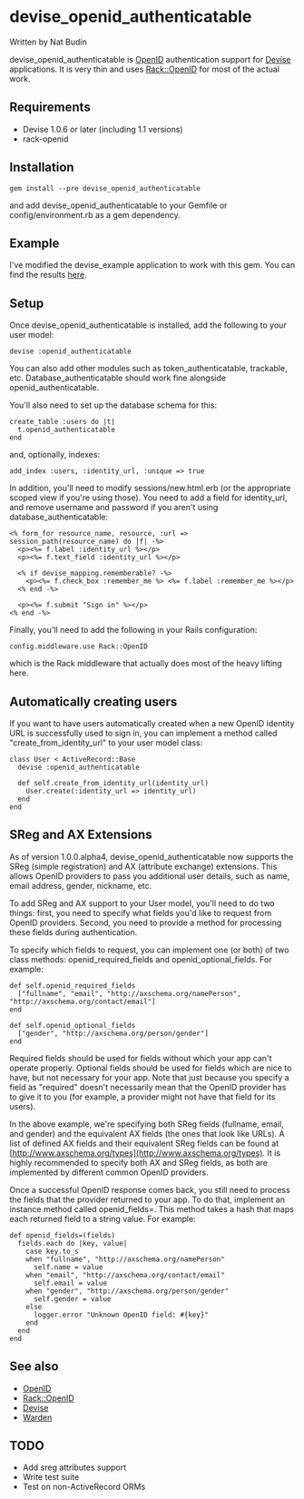 devise_openid_authenticatable
==========================

Written by Nat Budin

devise_openid_authenticatable is [OpenID](http://openid.net) authentication support for
[Devise](http://github.com/plataformatec/devise) applications.  It is very thin and uses
[Rack::OpenID](http://github.com/josh/rack-openid) for most of the actual work.

Requirements
------------

- Devise 1.0.6 or later (including 1.1 versions)
- rack-openid

Installation
------------

    gem install --pre devise_openid_authenticatable
    
and add devise_openid_authenticatable to your Gemfile or config/environment.rb as a gem
dependency.

Example
-------

I've modified the devise_example application to work with this gem.  You can find the results
[here](http://github.com/nbudin/devise_openid_example).
    
Setup
-----

Once devise\_openid\_authenticatable is installed, add the following to your user model:

    devise :openid_authenticatable
    
You can also add other modules such as token_authenticatable, trackable, etc.  Database_authenticatable
should work fine alongside openid_authenticatable.

You'll also need to set up the database schema for this:

    create_table :users do |t|
      t.openid_authenticatable
    end

and, optionally, indexes:

    add_index :users, :identity_url, :unique => true
    
In addition, you'll need to modify sessions/new.html.erb (or the appropriate scoped view if you're
using those).  You need to add a field for identity_url, and remove username and password if you
aren't using database_authenticatable:

    <% form_for resource_name, resource, :url => session_path(resource_name) do |f| -%>
      <p><%= f.label :identity_url %></p>
      <p><%= f.text_field :identity_url %></p>

      <% if devise_mapping.rememberable? -%>
        <p><%= f.check_box :remember_me %> <%= f.label :remember_me %></p>
      <% end -%>

      <p><%= f.submit "Sign in" %></p>
    <% end -%>

Finally, you'll need to add the following in your Rails configuration:

    config.middleware.use Rack::OpenID
    
which is the Rack middleware that actually does most of the heavy lifting here.

Automatically creating users
----------------------------

If you want to have users automatically created when a new OpenID identity URL is
successfully used to sign in, you can implement a method called "create_from_identity_url"
to your user model class:

    class User < ActiveRecord::Base
      devise :openid_authenticatable
      
      def self.create_from_identity_url(identity_url)
        User.create(:identity_url => identity_url)
      end
    end
    
SReg and AX Extensions
----------------------

As of version 1.0.0.alpha4, devise_openid_authenticatable now supports the SReg (simple registration) and AX
(attribute exchange) extensions.  This allows OpenID providers to pass you additional user details, such as
name, email address, gender, nickname, etc.

To add SReg and AX support to your User model, you'll need to do two things: first, you need to specify what
fields you'd like to request from OpenID providers.  Second, you need to provide a method for processing
these fields during authentication.

To specify which fields to request, you can implement one (or both) of two class methods: 
openid_required_fields and openid_optional_fields.  For example:

    def self.openid_required_fields
      ["fullname", "email", "http://axschema.org/namePerson", "http://axschema.org/contact/email"]
    end
    
    def self.openid_optional_fields
      ["gender", "http://axschema.org/person/gender"]
    end

Required fields should be used for fields without which your app can't operate properly.  Optional fields
should be used for fields which are nice to have, but not necessary for your app.  Note that just because you
specify a field as "required" doesn't necessarily mean that the OpenID provider has to give it to you (for 
example, a provider might not have that field for its users).

In the above example, we're specifying both SReg fields (fullname, email, and gender) and the equivalent
AX fields (the ones that look like URLs).  A list of defined AX fields and their equivalent SReg fields can
be found at [http://www.axschema.org/types](http://www.axschema.org/types).  It is highly recommended to 
specify both AX and SReg fields, as both are implemented by different common OpenID providers.

Once a successful OpenID response comes back, you still need to process the fields that the provider returned
to your app.  To do that, implement an instance method called openid_fields=.  This method takes a hash that
maps each returned field to a string value.  For example:

    def openid_fields=(fields)
      fields.each do |key, value|
        case key.to_s
        when "fullname", "http://axschema.org/namePerson"
          self.name = value
        when "email", "http://axschema.org/contact/email"
          self.email = value
        when "gender", "http://axschema.org/person/gender"
          self.gender = value
        else
          logger.error "Unknown OpenID field: #{key}"
        end
      end
    end

See also
--------

* [OpenID](http://openid.net)
* [Rack::OpenID](http://github.com/josh/rack-openid)
* [Devise](http://github.com/plataformatec/devise)
* [Warden](http://github.com/hassox/warden)

TODO
----

* Add sreg attributes support
* Write test suite
* Test on non-ActiveRecord ORMs
